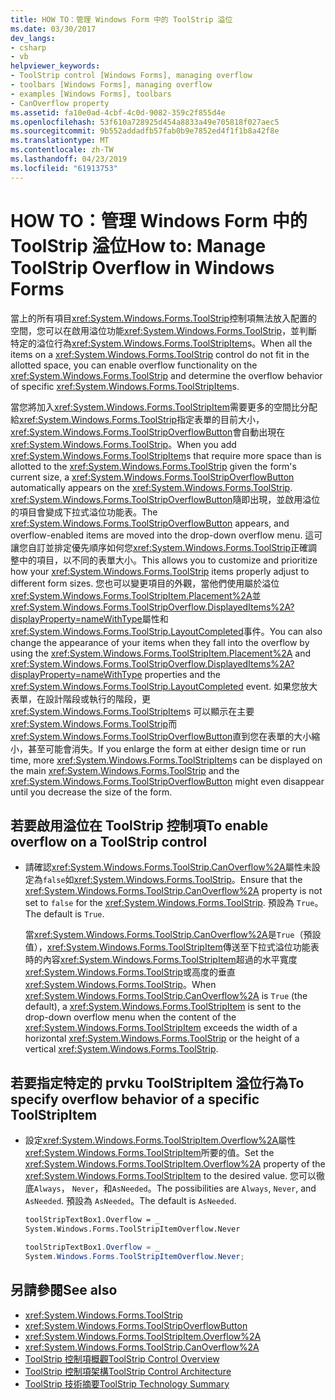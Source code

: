 ```yaml
---
title: HOW TO：管理 Windows Form 中的 ToolStrip 溢位
ms.date: 03/30/2017
dev_langs:
- csharp
- vb
helpviewer_keywords:
- ToolStrip control [Windows Forms], managing overflow
- toolbars [Windows Forms], managing overflow
- examples [Windows Forms], toolbars
- CanOverflow property
ms.assetid: fa10e0ad-4cbf-4c0d-9082-359c2f855d4e
ms.openlocfilehash: 53f610a728925d454a8833a49e705818f027aec5
ms.sourcegitcommit: 9b552addadfb57fab0b9e7852ed4f1f1b8a42f8e
ms.translationtype: MT
ms.contentlocale: zh-TW
ms.lasthandoff: 04/23/2019
ms.locfileid: "61913753"
---
```

# <a name="how-to-manage-toolstrip-overflow-in-windows-forms"></a><span data-ttu-id="d9a54-102">HOW TO：管理 Windows Form 中的 ToolStrip 溢位</span><span class="sxs-lookup"><span data-stu-id="d9a54-102">How to: Manage ToolStrip Overflow in Windows Forms</span></span>

<span data-ttu-id="d9a54-103">當上的所有項目<xref:System.Windows.Forms.ToolStrip>控制項無法放入配置的空間，您可以在啟用溢位功能<xref:System.Windows.Forms.ToolStrip>，並判斷特定的溢位行為<xref:System.Windows.Forms.ToolStripItem>s。</span><span class="sxs-lookup"><span data-stu-id="d9a54-103">When all the items on a <xref:System.Windows.Forms.ToolStrip> control do not fit in the allotted space, you can enable overflow functionality on the <xref:System.Windows.Forms.ToolStrip> and determine the overflow behavior of specific <xref:System.Windows.Forms.ToolStripItem>s.</span></span>

<span data-ttu-id="d9a54-104">當您將加入<xref:System.Windows.Forms.ToolStripItem>需要更多的空間比分配給<xref:System.Windows.Forms.ToolStrip>指定表單的目前大小，<xref:System.Windows.Forms.ToolStripOverflowButton>會自動出現在<xref:System.Windows.Forms.ToolStrip>。</span><span class="sxs-lookup"><span data-stu-id="d9a54-104">When you add <xref:System.Windows.Forms.ToolStripItem>s that require more space than is allotted to the <xref:System.Windows.Forms.ToolStrip> given the form's current size, a <xref:System.Windows.Forms.ToolStripOverflowButton> automatically appears on the <xref:System.Windows.Forms.ToolStrip>.</span></span> <span data-ttu-id="d9a54-105"><xref:System.Windows.Forms.ToolStripOverflowButton>隨即出現，並啟用溢位的項目會變成下拉式溢位功能表。</span><span class="sxs-lookup"><span data-stu-id="d9a54-105">The <xref:System.Windows.Forms.ToolStripOverflowButton> appears, and overflow-enabled items are moved into the drop-down overflow menu.</span></span> <span data-ttu-id="d9a54-106">這可讓您自訂並排定優先順序如何您<xref:System.Windows.Forms.ToolStrip>正確調整中的項目，以不同的表單大小。</span><span class="sxs-lookup"><span data-stu-id="d9a54-106">This allows you to customize and prioritize how your <xref:System.Windows.Forms.ToolStrip> items properly adjust to different form sizes.</span></span> <span data-ttu-id="d9a54-107">您也可以變更項目的外觀，當他們使用屬於溢位<xref:System.Windows.Forms.ToolStripItem.Placement%2A>並<xref:System.Windows.Forms.ToolStripOverflow.DisplayedItems%2A?displayProperty=nameWithType>屬性和<xref:System.Windows.Forms.ToolStrip.LayoutCompleted>事件。</span><span class="sxs-lookup"><span data-stu-id="d9a54-107">You can also change the appearance of your items when they fall into the overflow by using the <xref:System.Windows.Forms.ToolStripItem.Placement%2A> and <xref:System.Windows.Forms.ToolStripOverflow.DisplayedItems%2A?displayProperty=nameWithType> properties and the <xref:System.Windows.Forms.ToolStrip.LayoutCompleted> event.</span></span> <span data-ttu-id="d9a54-108">如果您放大表單，在設計階段或執行的階段，更<xref:System.Windows.Forms.ToolStripItem>s 可以顯示在主要<xref:System.Windows.Forms.ToolStrip>而<xref:System.Windows.Forms.ToolStripOverflowButton>直到您在表單的大小縮小，甚至可能會消失。</span><span class="sxs-lookup"><span data-stu-id="d9a54-108">If you enlarge the form at either design time or run time, more <xref:System.Windows.Forms.ToolStripItem>s can be displayed on the main <xref:System.Windows.Forms.ToolStrip> and the <xref:System.Windows.Forms.ToolStripOverflowButton> might even disappear until you decrease the size of the form.</span></span>

## <a name="to-enable-overflow-on-a-toolstrip-control"></a><span data-ttu-id="d9a54-109">若要啟用溢位在 ToolStrip 控制項</span><span class="sxs-lookup"><span data-stu-id="d9a54-109">To enable overflow on a ToolStrip control</span></span>

- <span data-ttu-id="d9a54-110">請確認<xref:System.Windows.Forms.ToolStrip.CanOverflow%2A>屬性未設定為`false`如<xref:System.Windows.Forms.ToolStrip>。</span><span class="sxs-lookup"><span data-stu-id="d9a54-110">Ensure that the <xref:System.Windows.Forms.ToolStrip.CanOverflow%2A> property is not set to `false` for the <xref:System.Windows.Forms.ToolStrip>.</span></span> <span data-ttu-id="d9a54-111">預設為 `True`。</span><span class="sxs-lookup"><span data-stu-id="d9a54-111">The default is `True`.</span></span>

     <span data-ttu-id="d9a54-112">當<xref:System.Windows.Forms.ToolStrip.CanOverflow%2A>是`True`（預設值），<xref:System.Windows.Forms.ToolStripItem>傳送至下拉式溢位功能表時的內容<xref:System.Windows.Forms.ToolStripItem>超過的水平寬度<xref:System.Windows.Forms.ToolStrip>或高度的垂直<xref:System.Windows.Forms.ToolStrip>。</span><span class="sxs-lookup"><span data-stu-id="d9a54-112">When <xref:System.Windows.Forms.ToolStrip.CanOverflow%2A> is `True` (the default), a <xref:System.Windows.Forms.ToolStripItem> is sent to the drop-down overflow menu when the content of the <xref:System.Windows.Forms.ToolStripItem> exceeds the width of a horizontal <xref:System.Windows.Forms.ToolStrip> or the height of a vertical <xref:System.Windows.Forms.ToolStrip>.</span></span>

## <a name="to-specify-overflow-behavior-of-a-specific-toolstripitem"></a><span data-ttu-id="d9a54-113">若要指定特定的 prvku ToolStripItem 溢位行為</span><span class="sxs-lookup"><span data-stu-id="d9a54-113">To specify overflow behavior of a specific ToolStripItem</span></span>

- <span data-ttu-id="d9a54-114">設定<xref:System.Windows.Forms.ToolStripItem.Overflow%2A>屬性<xref:System.Windows.Forms.ToolStripItem>所要的值。</span><span class="sxs-lookup"><span data-stu-id="d9a54-114">Set the <xref:System.Windows.Forms.ToolStripItem.Overflow%2A> property of the <xref:System.Windows.Forms.ToolStripItem> to the desired value.</span></span> <span data-ttu-id="d9a54-115">您可以徹底`Always`， `Never`，和`AsNeeded`。</span><span class="sxs-lookup"><span data-stu-id="d9a54-115">The possibilities are `Always`, `Never`, and `AsNeeded`.</span></span> <span data-ttu-id="d9a54-116">預設為 `AsNeeded`。</span><span class="sxs-lookup"><span data-stu-id="d9a54-116">The default is `AsNeeded`.</span></span>

    ```vb
    toolStripTextBox1.Overflow = _
    System.Windows.Forms.ToolStripItemOverflow.Never
    ```

    ```csharp
    toolStripTextBox1.Overflow = _
    System.Windows.Forms.ToolStripItemOverflow.Never;
    ```

## <a name="see-also"></a><span data-ttu-id="d9a54-117">另請參閱</span><span class="sxs-lookup"><span data-stu-id="d9a54-117">See also</span></span>

- <xref:System.Windows.Forms.ToolStrip>
- <xref:System.Windows.Forms.ToolStripOverflowButton>
- <xref:System.Windows.Forms.ToolStripItem.Overflow%2A>
- <xref:System.Windows.Forms.ToolStrip.CanOverflow%2A>
- [<span data-ttu-id="d9a54-118">ToolStrip 控制項概觀</span><span class="sxs-lookup"><span data-stu-id="d9a54-118">ToolStrip Control Overview</span></span>](toolstrip-control-overview-windows-forms.md)
- [<span data-ttu-id="d9a54-119">ToolStrip 控制項架構</span><span class="sxs-lookup"><span data-stu-id="d9a54-119">ToolStrip Control Architecture</span></span>](toolstrip-control-architecture.md)
- [<span data-ttu-id="d9a54-120">ToolStrip 技術摘要</span><span class="sxs-lookup"><span data-stu-id="d9a54-120">ToolStrip Technology Summary</span></span>](toolstrip-technology-summary.md)
